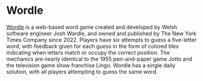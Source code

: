 # Wordle

[Wordle](https://www.nytimes.com/games/wordle/index.html) is a web-based word game created and developed by Welsh software engineer Josh Wardle,
and owned and published by The New York Times Company since 2022.
Players have six attempts to guess a five-letter word,
with feedback given for each guess in the form of colored tiles indicating when letters match
or occupy the correct position.
The mechanics are nearly identical to the 1955 pen-and-paper game Jotto and the television game show franchise Lingo.
Wordle has a single daily solution, with all players attempting to guess the same word.

